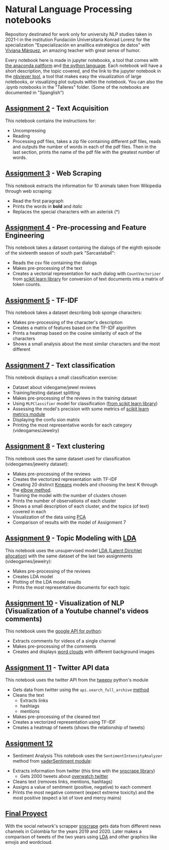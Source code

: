 # Natural Language Processing notebooks
Repository destinated for work only for university NLP studies taken in 2021-I in the institution Fundación Universitaria Konrad Lorenz for the specialization "Especialización en analítica estratégica de datos" with [Viviana Márquez](https://github.com/vivianamarquez), an amazing teacher with great sense of humor.
 
Every notebook here is made in jupyter notebooks, a tool that comes with [the anaconda paltform](https://www.anaconda.com/products/individual) and [the python language](https://www.python.org/about/). Each notebook will have a short description, the topic covered, and the link to the jupyter notebook in the [nbviever tool](https://nbviewer.jupyter.org/), a tool that makes easy the visualization of large notebooks, or visualizing plot outputs within the notebook. You can also the .ipynb notebooks in the "Talleres" folder. (Some of the notebooks are documented in "Spanglish")

## [Assignment 2](https://nbviewer.jupyter.org/github/KstroO/NLPUni/blob/main/Talleres/Taller%202%20-%20Fabi%C3%A1n%20Castro.ipynb) - Text Acquisition
This notebook contains the instructions for:
* Uncompressing
* Reading
* Processing
pdf files, takes a zip file containing different pdf files, reads and outputs the number of words in each of the pdf files. Then in the last section, prints the name of the pdf file with the greatest number of words.

## [Assignment 3](https://nbviewer.jupyter.org/github/KstroO/NLPUni/blob/main/Talleres/Taller%203%20-%20Fabi%C3%A1n%20Castro.ipynb) - Web Scraping
This notebook extracts the information for 10 animals taken from Wikipedia through web scraping:
* Read the first paragraph
* Prints the words in **bold** and *italic*
* Replaces the special characters with an asterisk (*)

## [Assignment 4](https://nbviewer.jupyter.org/github/KstroO/NLPUni/blob/main/Talleres/Taller%204%20-%20Fabi%C3%A1n%20Castro.ipynb) - Pre-processing and Feature Engineering
This notebook takes a dataset containing the dialogs of the eighth episode of the sixteenth season of south park "Sarcastaball":
* Reads the csv file containing the dialogs
* Makes pre-processing of the text
* Creates a vectorial representation for each dialog with `CountVectorizer` from [scikit learn library](http://scikit-learn.org/stable/modules/generated/sklearn.feature_extraction.text.CountVectorizer.html) for conversion of text documents into a matrix of token counts.

## [Assignment 5](https://nbviewer.jupyter.org/github/KstroO/NLPUni/blob/main/Talleres/Taller%205%20-%20Fabi%C3%A1n%20Castro.ipynb) - TF-IDF
This notebook takes a dataset describing bob sponge characters:
* Makes pre-processing of the character's description
* Creates a matrix of features based on the TF-IDF algorithm
* Prints a heatmap based on the cosine similarity of each of the characters
* Shows a small analysis about the most similar characters and the most different

## [Assignment 7](https://nbviewer.jupyter.org/github/KstroO/NLPUni/blob/main/Talleres/Taller%207%20-%20Fabi%C3%A1n%20Castro.ipynb) - Text classification
This notebook displays a small classification exercise:
* Dataset about videogame/jewel reviews
* Training/testing dataset splitting
* Makes pre-processing of the reviews in the training dataset
* Using `MLPClassifier` model for classification ([from scikit learn library](https://scikit-learn.org/stable/modules/generated/sklearn.neural_network.MLPClassifier.html))
* Assessing the model's precision with some metrics of [scikit learn metrics module](https://scikit-learn.org/stable/modules/model_evaluation.html) 
* Displaying the confu  sion matrix
* Printing the most representative words for each category (videogames/Jewelry)

## [Assignment 8](https://nbviewer.jupyter.org/github/KstroO/NLPUni/blob/main/Talleres/Taller%208%20-%20Fabi%C3%A1n%20Castro.ipynb) - Text clustering
This notebook uses the same dataset used for classification (videogames/jewelry dataset):
* Makes pre-processing of the reviews
* Creates the vectorized representation with TF-IDF
* Creating 20 distinct [Kmeans](https://scikit-learn.org/stable/modules/generated/sklearn.cluster.KMeans.html) models and choosing the best K through the [elbow method](https://www.google.com/search?q=the+elbow+method+kmeans&rlz=1C1CHZN_enCO941CO941&oq=the+elbow+method+kmeans&aqs=chrome..69i57.5001j0j7&sourceid=chrome&ie=UTF-8).
* Training the model with the number of clusters chosen
* Prints the number of observations of each cluster
* Shows a small description of each cluster, and the topics (of text) covered in each
* Visualization of the data using [PCA](https://scikit-learn.org/stable/modules/generated/sklearn.decomposition.PCA.html)
* Comparison of results with the model of Assignment 7

## [Assignment 9](https://nbviewer.jupyter.org/github/KstroO/NLPUni/blob/main/Talleres/Taller%209%20-%20Fabi%C3%A1n%20Castro.ipynb) - Topic Modeling with [LDA](https://radimrehurek.com/gensim/models/ldamodel.html)
This notebook uses the unsupervised model [LDA (Latent Dirichlet allocation)](https://en.wikipedia.org/wiki/Latent_Dirichlet_allocation) with the same dataset of the last two assignments (videogames/jewelry):
* Makes pre-processing of the reviews
* Creates LDA model
* Plotting of the LDA model results
* Prints the most representative documents for each topic

## [Assignment 10](https://nbviewer.jupyter.org/github/KstroO/NLPUni/blob/main/Talleres/Taller%2010%20-%20Fabi%C3%A1n%20Castro.ipynb) - Visualization of NLP (Visualization of a Youtube channel's videos comments)
This notebook uses the [google API for python](https://github.com/googleapis/google-api-python-client/blob/master/docs/start.md):
* Extracts comments for videos of a single channel
* Makes pre-processing of the comments
* Creates and displays [word clouds](https://pypi.org/project/wordcloud) with different background images

## [Assignment 11](https://nbviewer.jupyter.org/github/KstroO/NLPUni/blob/main/Talleres/Taller%2011%20-%20Fabi%C3%A1n%20Castro.ipynb) - Twitter API data
This notebook uses the twitter API from the [tweepy](https://www.tweepy.org/) python's module
* Gets data from twitter using the `api.search_full_archive` [method](https://developer.twitter.com/en/docs/twitter-api/premium/search-api/quick-start/premium-full-archive)
* Cleans the text
  * Extracts links
  * hashtags
  * mentions
* Makes pre-processing of the cleaned text
* Creates a vectorized representation using TF-IDF
* Creates a heatmap of tweets (shows the relationship of tweets)

## [Assignment 12](https://nbviewer.jupyter.org/github/KstroO/NLPUni/blob/main/Talleres/Taller%2012%20-%20Fabi%C3%A1n%20Castro.ipynb)
 - Sentiment Analysis
This notebook uses the `SentimentIntensityAnalyzer` method from [vaderSentiment module](https://pypi.org/project/vaderSentiment):
* Extracts information from twitter (this time with the [snscrape library](https://github.com/JustAnotherArchivist/snscrape))
  * Gets 2000 tweets about [overwatch twitter](https://twitter.com/playoverwatch)
* Cleans text (removes links, mentions, hashtags)
* Assigns a value of sentiment (positive, negative) to each comment
* Prints the most negative comment (expect extreme toxicity) and the most positive (expect a lot of love and mercy mains)

## [Final Proyect](https://nbviewer.jupyter.org/github/KstroO/NLPUni/blob/main/Proyecto/Modelado%20de%20temas%20-%20Noticieros.ipynb)
With the social network's scrapper [snscrape](https://github.com/JustAnotherArchivist/snscrape) gets data from different news channels in Colombia for the years 2019 and 2020. Later makes a comparison of tweets of the two years using [LDA](https://radimrehurek.com/gensim/models/ldamodel.html) and other graphics like emojis and wordcloud.
